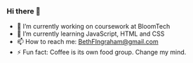 ### Hi there 👋
- 🔭 I’m currently working on coursework at BloomTech
- 🌱 I’m currently learning JavaScript, HTML and CSS
- 📫 How to reach me: BethFIngraham@gmail.com
- ⚡ Fun fact: Coffee is its own food group. Change my mind. 
<!--
**BethanyIngraham/BethanyIngraham** is a ✨ _special_ ✨ repository because its `README.md` (this file) appears on your GitHub profile.

Here are some ideas to get you started:

- 🔭 I’m currently working on coursework at BloomTech
- 🌱 I’m currently learning JavaScript, HTML and CSS
- 👯 I’m looking to collaborate on ...
- 🤔 I’m looking for help with ...
- 💬 Ask me about ...
- 📫 How to reach me: BethFIngraham@gmail.com, LinkedIn
- ⚡ Fun fact: Coffee is it's own food group. Change my mind. 
-->
